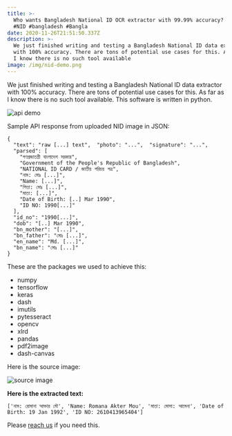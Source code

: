 ```yaml
---
title: >-
  Who wants Bangladesh National ID OCR extractor with 99.99% accuracy? #OCR 
  #NID #bangladesh #Bangla
date: 2020-11-26T21:51:50.337Z
description: >-
  We just finished writing and testing a Bangladesh National ID data extractor
  with 100% accuracy. There are tons of potential use cases for this. As far as
  I know there is no such tool available
image: /img/nid-demo.png
---
```

We just finished writing and testing a Bangladesh National ID data extractor with 100% accuracy. There are tons of potential use cases for this. As far as I know there is no such tool available. This software is written in python. 

![api demo](/img/api-demo.jpg "API Demo")

Sample API response from uploaded NID image in JSON:

```
{
  "text": "raw [...] text",  "photo": "...",  "signature": "...",
  "parsed": [
    "গণপ্রজাতন্ত্রী বাংলাদেশ সরকার",
    "Government of the People's Republic of Bangladesh",
    "NATIONAL ID CARD / জাতীয় পরিচয় পত্র",
    "নাম: মোঃ [...]",
    "Name: [...]",
    "পিতা: মোঃ [...]",
    "মাতা: [...]",
    "Date of Birth: [..] Mar 1990",
    "ID NO: 1990[...]"
  ],
  "id_no": "1990[...]",
  "dob": "[..] Mar 1990",
  "bn_mother": "[...]",
  "bn_father": "মোঃ [...]",
  "en_name": "Md. [...]",
  "bn_name": "মোঃ [...]"
}
```

These are the packages we used to achieve this:

* numpy
* tensorflow
* keras
* dash
* imutils
* pytesseract
* opencv
* xlrd
* pandas
* pdf2image
* dash-canvas

Here is the source image: 

![source image](/img/nid-3.jpg "source image")

**Here is the extracted text:**

```
['নাম: রোমানা আক্তার মৌ', 'Name: Romana Akter Mou', 'মাতা: মোসা: আমেনা', 'Date of Birth: 19 Jan 1992', 'ID NO: 2610413965404']
```

Please [reach us](https://dynamicguy.com/contact/) if you need this.
